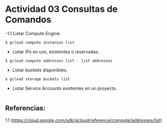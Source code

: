 # Actividad 03 Consultas de Comandos

 -1.1 Listar Compute Engine. 

```
$ gcloud compute instances list
```

 - Listar IPs en uso, existentes o reservadas. 

```
$ gcloud compute addresses list - list addresses 
```
 - Listar buckets disponibles. 

 ```
$ gcloud storage buckets list
 ```

 - Listar Service Accounts existentes en un proyecto. 

 ```
 ```
## Referencias:
1.1 (https://cloud.google.com/sdk/gcloud/reference/compute/addresses/list)



